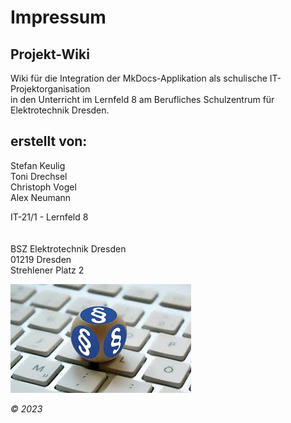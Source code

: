 # Impressum

<h2>Projekt-Wiki</h2>

Wiki für die Integration der MkDocs-Applikation als schulische IT-Projektorganisation  
in den Unterricht im Lernfeld 8 am Berufliches Schulzentrum für Elektrotechnik Dresden. 

<h2>erstellt von:</h2>

Stefan Keulig</br>
Toni Drechsel</br>
Christoph Vogel</br>
Alex Neumann

IT-21/1 - Lernfeld 8
</br>
</br>
</br>
BSZ Elektrotechnik Dresden  
01219 Dresden  
Strehlener Platz 2

![Impressum-Grafik](images/impressum.jpg)

*&copy; 2023*